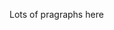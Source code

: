 <html>

<head>
<link rel="stylesheet" href="style.css">
<body>

<div id="wrapper">
 <div id="container">

<p>Lots of pragraphs here</p>

 </div>
</div>
</body>

</html>
